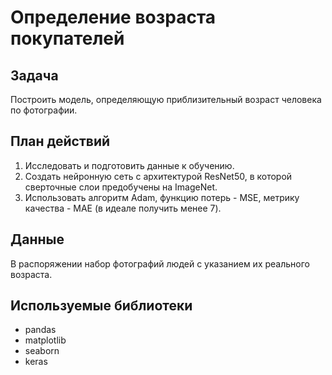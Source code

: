 # Определение возраста покупателей

## Задача
Построить модель, определяющую приблизительный возраст человека по фотографии.

## План действий
1. Исследовать и подготовить данные к обучению.
2. Создать нейронную сеть с архитектурой ResNet50, в которой сверточные слои предобучены на ImageNet.
3. Использовать алгоритм Adam, функцию потерь - MSE, метрику качества - MAE (в идеале получить менее 7).

## Данные
В распоряжении набор фотографий людей с указанием их реального возраста.

## Используемые библиотеки
- pandas
- matplotlib
- seaborn
- keras